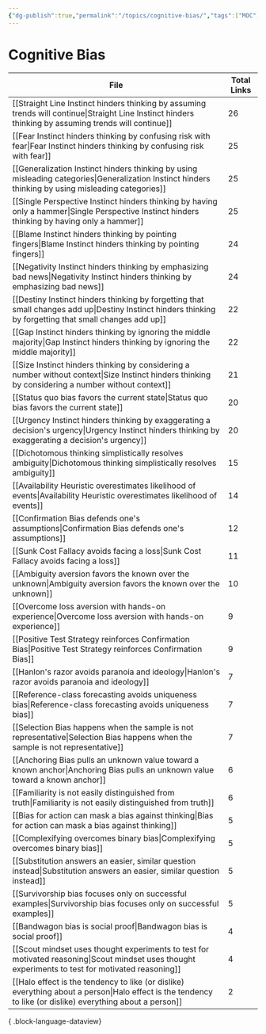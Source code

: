 ```yaml
---
{"dg-publish":true,"permalink":"/topics/cognitive-bias/","tags":["MOC"]}
---
```


# Cognitive Bias

| File                                                                                                                                                          | Total Links |
| ------------------------------------------------------------------------------------------------------------------------------------------------------------- | ----------- |
| [[Straight Line Instinct hinders thinking by assuming trends will continue\|Straight Line Instinct hinders thinking by assuming trends will continue]]     | 26          |
| [[Fear Instinct hinders thinking by confusing risk with fear\|Fear Instinct hinders thinking by confusing risk with fear]]                                 | 25          |
| [[Generalization Instinct hinders thinking by using misleading categories\|Generalization Instinct hinders thinking by using misleading categories]]       | 25          |
| [[Single Perspective Instinct hinders thinking by having only a hammer\|Single Perspective Instinct hinders thinking by having only a hammer]]             | 25          |
| [[Blame Instinct hinders thinking by pointing fingers\|Blame Instinct hinders thinking by pointing fingers]]                                               | 24          |
| [[Negativity Instinct hinders thinking by emphasizing bad news\|Negativity Instinct hinders thinking by emphasizing bad news]]                             | 24          |
| [[Destiny Instinct hinders thinking by forgetting that small changes add up\|Destiny Instinct hinders thinking by forgetting that small changes add up]]   | 22          |
| [[Gap Instinct hinders thinking by ignoring the middle majority\|Gap Instinct hinders thinking by ignoring the middle majority]]                           | 22          |
| [[Size Instinct hinders thinking by considering a number without context\|Size Instinct hinders thinking by considering a number without context]]         | 21          |
| [[Status quo bias favors the current state\|Status quo bias favors the current state]]                                                                     | 20          |
| [[Urgency Instinct hinders thinking by exaggerating a decision's urgency\|Urgency Instinct hinders thinking by exaggerating a decision's urgency]]         | 20          |
| [[Dichotomous thinking simplistically resolves ambiguity\|Dichotomous thinking simplistically resolves ambiguity]]                                         | 15          |
| [[Availability Heuristic overestimates likelihood of events\|Availability Heuristic overestimates likelihood of events]]                                   | 14          |
| [[Confirmation Bias defends one's assumptions\|Confirmation Bias defends one's assumptions]]                                                               | 12          |
| [[Sunk Cost Fallacy avoids facing a loss\|Sunk Cost Fallacy avoids facing a loss]]                                                                         | 11          |
| [[Ambiguity aversion favors the known over the unknown\|Ambiguity aversion favors the known over the unknown]]                                             | 10          |
| [[Overcome loss aversion with hands-on experience\|Overcome loss aversion with hands-on experience]]                                                       | 9           |
| [[Positive Test Strategy reinforces Confirmation Bias\|Positive Test Strategy reinforces Confirmation Bias]]                                               | 9           |
| [[Hanlon's razor avoids paranoia and ideology\|Hanlon's razor avoids paranoia and ideology]]                                                               | 7           |
| [[Reference-class forecasting avoids uniqueness bias\|Reference-class forecasting avoids uniqueness bias]]                                                 | 7           |
| [[Selection Bias happens when the sample is not representative\|Selection Bias happens when the sample is not representative]]                             | 7           |
| [[Anchoring Bias pulls an unknown value toward a known anchor\|Anchoring Bias pulls an unknown value toward a known anchor]]                               | 6           |
| [[Familiarity is not easily distinguished from truth\|Familiarity is not easily distinguished from truth]]                                                 | 6           |
| [[Bias for action can mask a bias against thinking\|Bias for action can mask a bias against thinking]]                                                     | 5           |
| [[Complexifying overcomes binary bias\|Complexifying overcomes binary bias]]                                                                               | 5           |
| [[Substitution answers an easier, similar question instead\|Substitution answers an easier, similar question instead]]                                     | 5           |
| [[Survivorship bias focuses only on successful examples\|Survivorship bias focuses only on successful examples]]                                           | 5           |
| [[Bandwagon bias is social proof\|Bandwagon bias is social proof]]                                                                                         | 4           |
| [[Scout mindset uses thought experiments to test for motivated reasoning\|Scout mindset uses thought experiments to test for motivated reasoning]]         | 4           |
| [[Halo effect is the tendency to like (or dislike) everything about a person\|Halo effect is the tendency to like (or dislike) everything about a person]] | 2           |

{ .block-language-dataview}